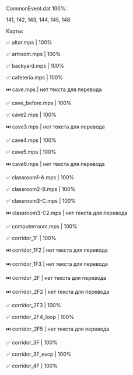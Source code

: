CommonEvent.dat 100%:

141, 142, 143, 144, 145, 148

Карты:

✅ altar.mps              | 100%

✅ artroom.mps            | 100%

✅ backyard.mps           | 100%

✅ cafeteria.mps          | 100%

⏭️ cave.mps               | нет текста для перевода

✅ cave_before.mps        | 100%

✅ cave2.mps              | 100%

⏭️ cave3.mps              | нет текста для перевода

✅ cave4.mps              | 100%

✅ cave5.mps              | 100%

⏭️ cave6.mps              | нет текста для перевода

✅ classroom1-A.mps       | 100%

✅ classroom2-B.mps       | 100%

✅ classroom3-C.mps       | 100%

⏭️ classroom3-C2.mps      | нет текста для перевода

✅ computerroom.mps       | 100%

✅ corridor_1F            | 100%

⏭️ corridor_1F2           | нет текста для перевода

⏭️ corridor_1F3           | нет текста для перевода

⏭️ corridor_2F            | нет текста для перевода

⏭️ corridor_2F2           | нет текста для перевода

✅ corridor_2F3           | 100%

✅ corridor_2F4_loop      | 100%

⏭️ corridor_2F5           | нет текста для перевода

✅ corridor_3F            | 100%

✅ corridor_3F_evcp       | 100%

✅ corridor_4F            | 100%
